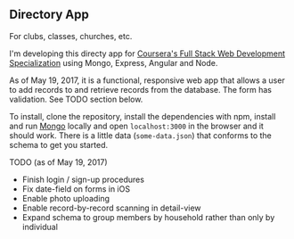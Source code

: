 ## Directory App
For clubs, classes, churches, etc.

I'm developing this directy app for [Coursera's Full Stack Web Development Specialization](https://www.coursera.org/specializations/full-stack) using Mongo, Express, Angular and Node.

As of May 19, 2017, it is a functional, responsive web app that allows a user to add records to and retrieve records from the database. The form has validation. See TODO section below.

To install, clone the repository, install the dependencies with npm, install and run [Mongo](https://www.mongodb.com/download-center?jmp=nav#community) locally and open `localhost:3000` in the browser and it should work. There is a little data (`some-data.json`) that conforms to the schema to get you started.

TODO (as of May 19, 2017)
- Finish login / sign-up procedures
- Fix date-field on forms in iOS
- Enable photo uploading
- Enable record-by-record scanning in detail-view
- Expand schema to group members by household rather than only by individual
